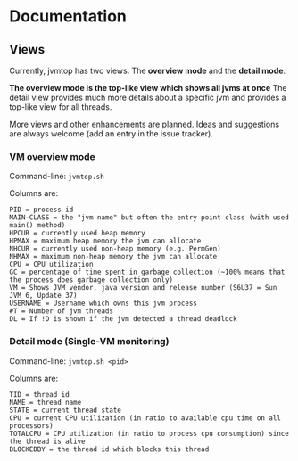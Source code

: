 # Documentation #

## Views ##

Currently, jvmtop has two views: The **overview mode** and the **detail mode**.

**The overview mode is the top-like view which shows all jvms at once** The detail view provides much more details about a specific jvm and provides a top-like view for all threads.

More views and other enhancements are planned. Ideas and suggestions are always welcome (add an entry in the issue tracker).


### VM overview mode ###

Command-line: `jvmtop.sh`

Columns are:
```
PID = process id
MAIN-CLASS = the "jvm name" but often the entry point class (with used main() method)
HPCUR = currently used heap memory
HPMAX = maximum heap memory the jvm can allocate
NHCUR = currently used non-heap memory (e.g. PermGen)
NHMAX = maximum non-heap memory the jvm can allocate
CPU = CPU utilization
GC = percentage of time spent in garbage collection (~100% means that the process does garbage collection only)
VM = Shows JVM vendor, java version and release number (S6U37 = Sun JVM 6, Update 37)
USERNAME = Username which owns this jvm process
#T = Number of jvm threads
DL = If !D is shown if the jvm detected a thread deadlock
```


### Detail mode (Single-VM monitoring) ###

Command-line:  `jvmtop.sh <pid>`

Columns are:
```
TID = thread id
NAME = thread name
STATE = current thread state
CPU = current CPU utilization (in ratio to available cpu time on all processors)
TOTALCPU = CPU utilization (in ratio to process cpu consumption) since the thread is alive
BLOCKEDBY = the thread id which blocks this thread
```
